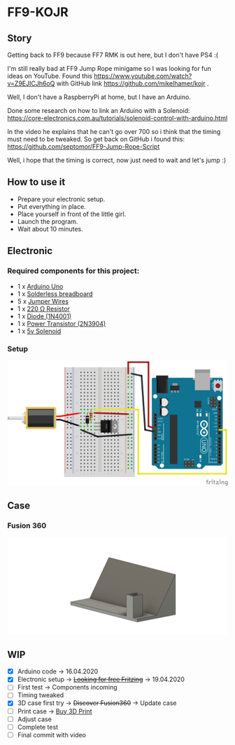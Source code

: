# FF9-KOJR

## Story

Getting back to FF9 because FF7 RMK is out here, but I don't have PS4 :(

I'm still really bad at FF9 Jump Rope minigame so I was looking for fun ideas on YouTube.
Found this https://www.youtube.com/watch?v=Z9EJICJh6oQ with GitHub link https://github.com/mikelhamer/kojr .

Well, I don't have a RaspberryPi at home, but I have an Arduino.

Done some research on how to link an Arduino with a Solenoid: https://core-electronics.com.au/tutorials/solenoid-control-with-arduino.html

In the video he explains that he can't go over 700 so i think that the timing must need to be tweaked. So get back on GitHub i found this:  https://github.com/septomor/FF9-Jump-Rope-Script

Well, i hope that the timing is correct, now just need to wait and let's jump :)

## How to use it
- Prepare your electronic setup.
- Put everything in place.
- Place yourself in front of the little girl.
- Launch the program.
- Wait about 10 minutes.

## Electronic

### Required components for this project:

- 1 x [Arduino Uno](https://www.amazon.fr/dp/B008GRTSV6/)
- 1 x [Solderless breadboard](https://www.amazon.fr/dp/B07K8PQ4B5/)
- 5 x [Jumper Wires](https://www.amazon.fr/dp/B074P726ZR/)
- 1 x [220 Ω Resistor](https://www.amazon.fr/dp/B07Q87JZ9G/)
- 1 x [Diode (1N4001)](https://www.amazon.fr/dp/B00QLHMR6G/)
- 1 x [Power Transistor (2N3904)](https://www.amazon.fr/dp/B00JFOT0OE/)
- 1 x [5v Solenoid](https://www.amazon.fr/dp/B0848TTHZB/)

### Setup
[![Electronic setup](https://raw.githubusercontent.com/kevingrillet/FF9-KOJR/master/Fritzing/KOJR_bb.png "Fritzing")](https://github.com/fritzing/fritzing-app)

## Case

### Fusion 360
[![Case](https://raw.githubusercontent.com/kevingrillet/FF9-KOJR/master/Fusion360/KOJR.png "Fusion 360")](https://www.autodesk.com/products/fusion-360/overview)

## WIP
- [X] Arduino code -> 16.04.2020
- [X] Electronic setup -> [~~Looking for free Fritzing~~](https://fritzing.org/download/) -> 19.04.2020
- [ ] First test -> Components incoming
- [ ] Timing tweaked
- [X] 3D case first try -> ~~Discover Fusion360~~ -> Update case
- [ ] Print case -> [Buy 3D Print](https://shop.prusa3d.com/fr/imprimantes/994-original-prusa-mini.html)
- [ ] Adjust case
- [ ] Complete test
- [ ] Final commit with video
